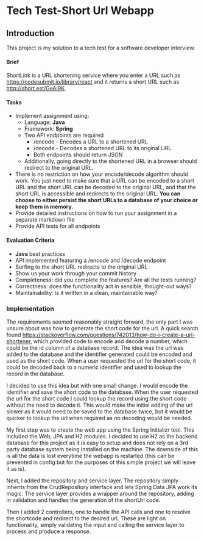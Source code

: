 # Tech Test-Short Url Webapp

## Introduction
This project is my solution to a tech test for a software developer interview.

#### Brief

ShortLink is a URL shortening service where you enter a URL such as https://codesubmit.io/library/react and it returns a short URL such as http://short.est/GeAi9K.

#### Tasks

-   Implement assignment using:
    -   Language: **Java**
    -   Framework: **Spring**
    -   Two API endpoints are required
        -   /encode - Encodes a URL to a shortened URL
        -   /decode - Decodes a shortened URL to its original URL.
        -   Both endpoints should return JSON
    -   Additionally, going directly to the shortened URL in a browser should redirect to the original URL.
-   There is no restriction on how your encode/decode algorithm should work. You just need to make sure that a URL can be encoded to a short URL and the short URL can be decoded to the original URL, and that the short URL is accessible and redirects to the original URL. **You can choose to either persist the short URLs to a database of your choice or keep them in memory.**
-   Provide detailed instructions on how to run your assignment in a separate markdown file
-   Provide API tests for all endpoints

#### Evaluation Criteria

-   **Java** best practices
-   API implemented featuring a /encode and /decode endpoint
-   Surfing to the short URL redirects to the original URL
-   Show us your work through your commit history
-   Completeness: did you complete the features? Are all the tests running?
-   Correctness: does the functionality act in sensible, thought-out ways?
-   Maintainability: is it written in a clean, maintainable way?

### Implementation
The requirements seemed reasonably straight forward, the only part I was unsure about was how to generate the short code for the url.  A quick search found https://stackoverflow.com/questions/742013/how-do-i-create-a-url-shortener, which provided code to encode and decode a number, which could be the id column of a database record.  The idea was the url was added to the database and the identifier generated could be encoded and used as the short code.  When a user requested the url for the short code, it could be decoded back to a numeric identifier and used to lookup the record in the database.

I decided to use this idea but with one small change.  I would encode the identifier and save the short code to the database.  When the user requested the url for the short code I could lookup the record using the short code without the need to decode it.  This would make the initial adding of the url slower as it would need to be saved to the database twice, but it would be quicker to lookup the url when required as no decoding would be needed.

My first step was to create the web app using the Spring Initializr tool.  This included the Web, JPA and H2 modules.  I decided to use H2 as the backend database for this project as it is easy to setup and does not rely on a 3rd party database system being installed on the machine.  The downside of this is all the data is lost everytime the webapp is restarted (this can be prevented in config but for the purposes of this simple project we will leave it as is).

Next, I added the repository and service layer. The repository simply inherits from the CrudRepository interface and lets Spring Data JPA work its magic.  The service layer provides a wrapper around the repository, adding in validation and handles the generation of the shortUrl code.

Then I added 2 controllers, one to handle the API calls and one to resolve the shortcode and redirect to the desired url.  These are light on functionality, simply validating the input and calling the service layer to process and produce a response.
